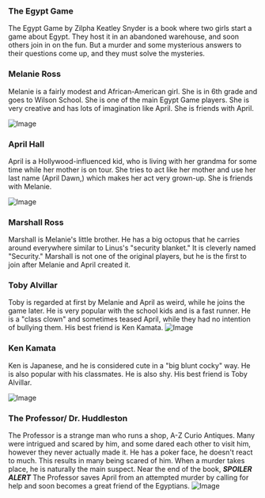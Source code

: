 
### The Egypt Game
The Egypt Game by Zilpha Keatley Snyder is a book where two girls start a game about Egypt. They host it in an abandoned warehouse, and soon others join in on the fun. But a murder and some mysterious answers to their questions come up, and they must solve the mysteries.

### Melanie Ross
Melanie is a fairly modest and African-American girl. She is in 6th grade and goes to Wilson School. She is one of the main Egypt Game players. She is very creative and has lots of imagination like April. She is friends with April.

![Image](https://vignette2.wikia.nocookie.net/greensky/images/e/e1/Char-game-mel.jpg/revision/latest?cb=20100520153842)

### April Hall
April is a Hollywood-influenced kid, who is living with her grandma for some time while her mother is on tour. She tries to act like her mother and use her last name (April Dawn,) which makes her act very grown-up. She is friends with Melanie.

![Image](https://vignette3.wikia.nocookie.net/greensky/images/7/71/Char-game-april.jpg/revision/latest?cb=20100520161735)

### Marshall Ross
Marshall is Melanie's little brother. He has a big octopus that he carries around everywhere similar to Linus's "security blanket." It is cleverly named "Security." Marshall is not one of the original players, but he is the first to join after Melanie and April created it. 

### Toby Alvillar
Toby is regarded at first by Melanie and April as weird, while he joins the game later. He is very popular with the school kids and is a fast runner. He is a "class clown" and sometimes teased April, while they had no intention of bullying them. His best friend is Ken Kamata.
![Image](http://img1.wikia.nocookie.net/__cb20100520161957/greensky/images/8/8e/Char-game-toby.jpg)

### Ken Kamata 
Ken is Japanese, and he is considered cute in a "big blunt cocky" way. He is also popular with his classmates. He is also shy. His best friend is Toby Alvillar.

![Image](https://vignette2.wikia.nocookie.net/greensky/images/6/63/Char-game-ken.jpg/revision/latest?cb=20100520161431)

### The Professor/ Dr. Huddleston
The Professor is a strange man who runs a shop, A-Z Curio Antiques. Many were intrigued and scared by him, and some dared each other to visit him, however they never actually made it. He has a poker face, he doesn't react to much. This results in many being scared of him. When a murder takes place, he is naturally the main suspect. Near the end of the book, ***SPOILER ALERT***
The Professor saves April from an attempted murder by calling for help and soon becomes a great friend of the Egyptians.
![Image](http://vignette2.wikia.nocookie.net/greensky/images/7/78/Char-game-prof.jpg/revision/latest?cb=20100520153915)
